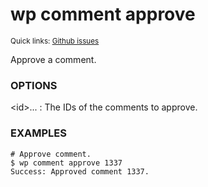 # wp comment approve

<small>Quick links: <a href="https://github.com/issues?q=is%3Aopen+label%3Acommand%3Acomment-approve+sort%3Aupdated-desc+org%3Awp-cli">Github issues</a></small>

Approve a comment.

### OPTIONS

&lt;id&gt;...
: The IDs of the comments to approve.

### EXAMPLES

    # Approve comment.
    $ wp comment approve 1337
    Success: Approved comment 1337.



